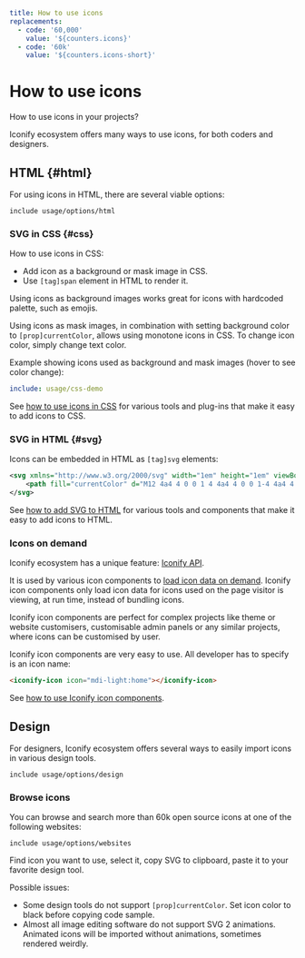 ```yaml
title: How to use icons
replacements:
  - code: '60,000'
    value: '${counters.icons}'
  - code: '60k'
    value: '${counters.icons-short}'
```

# How to use icons

How to use icons in your projects?

Iconify ecosystem offers many ways to use icons, for both coders and designers.

## HTML {#html}

For using icons in HTML, there are several viable options:

`include usage/options/html`

### SVG in CSS {#css}

How to use icons in CSS:

- Add icon as a background or mask image in CSS.
- Use `[tag]span` element in HTML to render it.

Using icons as background images works great for icons with hardcoded palette, such as emojis.

Using icons as mask images, in combination with setting background color to `[prop]currentColor`, allows using monotone icons in CSS. To change icon color, simply change text color.

Example showing icons used as background and mask images (hover to see color change):

```yaml
include: usage/css-demo
```

See [how to use icons in CSS](./css/index.md) for various tools and plug-ins that make it easy to add icons to CSS.

### SVG in HTML {#svg}

Icons can be embedded in HTML as `[tag]svg` elements:

```svg
<svg xmlns="http://www.w3.org/2000/svg" width="1em" height="1em" viewBox="0 0 24 24">
    <path fill="currentColor" d="M12 4a4 4 0 0 1 4 4a4 4 0 0 1-4 4a4 4 0 0 1-4-4a4 4 0 0 1 4-4m0 10c4.42 0 8 1.79 8 4v2H4v-2c0-2.21 3.58-4 8-4Z"/>
</svg>
```

See [how to add SVG to HTML](./svg/index.md) for various tools and components that make it easy to add icons to HTML.

### Icons on demand

Iconify ecosystem has a unique feature: [Iconify API](../api/index.md).

It is used by various icon components to [load icon data on demand](../api/icon-data.md). Iconify icon components only load icon data for icons used on the page visitor is viewing, at run time, instead of bundling icons.

Iconify icon components are perfect for complex projects like theme or website customisers, customisable admin panels or any similar projects, where icons can be customised by user.

Iconify icon components are very easy to use. All developer has to specify is an icon name:

```html
<iconify-icon icon="mdi-light:home"></iconify-icon>
```

See [how to use Iconify icon components](../icon-components/index.md).

## Design

For designers, Iconify ecosystem offers several ways to easily import icons in various design tools.

`include usage/options/design`

### Browse icons

You can browse and search more than 60k open source icons at one of the following websites:

`include usage/options/websites`

Find icon you want to use, select it, copy SVG to clipboard, paste it to your favorite design tool.

Possible issues:

- Some design tools do not support `[prop]currentColor`. Set icon color to black before copying code sample.
- Almost all image editing software do not support SVG 2 animations. Animated icons will be imported without animations, sometimes rendered weirdly.
